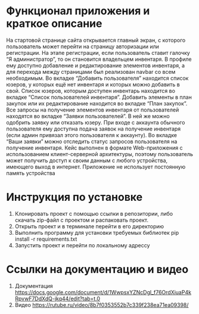 # Функционал приложения и краткое описание
На стартовой странице сайта открывается главный экран, с которого пользователь может перейти на страницу авторизации или регистрации. На этапе регистрации, если пользователь ставит галочку “Я администратор”, то он становится владельцем инвентаря. В профиле ему доступно добавление и редактирование элементов инвентаря, а для перехода между страницами был реализован navbar со всем необходимым. Во вкладке “Добавить пользователя” находится список юзеров, у которых ещё нет инвентаря и которых можно добавить в свой. Список юзеров, которым доступен инвентарь находится во вкладке “Список пользователей инвентаря”. Добавить элементы в план закупок или их редактирование находится во вкладке “План закупок”. Все запросы на получение элементов инвентаря от пользователей находятся во вкладке “Заявки пользователей”. В ней же можно одобрить заявку или отказать юзеру. При входе с аккаунта обычного пользователя ему доступна подача заявок на получение инвентаря (если админ привязал этого пользователя к аккаунту). Во вкладке “Ваши заявки” можно отследить статус запросов пользователя на получение инвентаря. Кейс выполнен в формате Web-приложения с использованием клиент-серверной архитектуры, поэтому пользователь может получить доступ к своим данным с любого устройства, имеющего выход в интернет. Приложение не использует постоянную память устройства
# Инструкция по установке
1.	Клонировать проект с помощью ссылки в репозитории, либо скачать zip-файл с проектом и распаковать проект.
2.	Открыть проект и в терминале перейти в его директорию
3.	Выполнить программу для установки требуемых библиотек pip install -r requirements.txt
4.	Запустить проект и перейти по локальному адрессу
# Ссылки на документацию и видео
1.	Документация https://docs.google.com/document/d/1WwpsxYZNcDgl_f76OrdXiuaP4kRpvwF7DdXdQ-jkq44/edit?tab=t.0
2.	Видео https://rutube.ru/video/8b7f0353552b7c339f238ea71ea09398/
